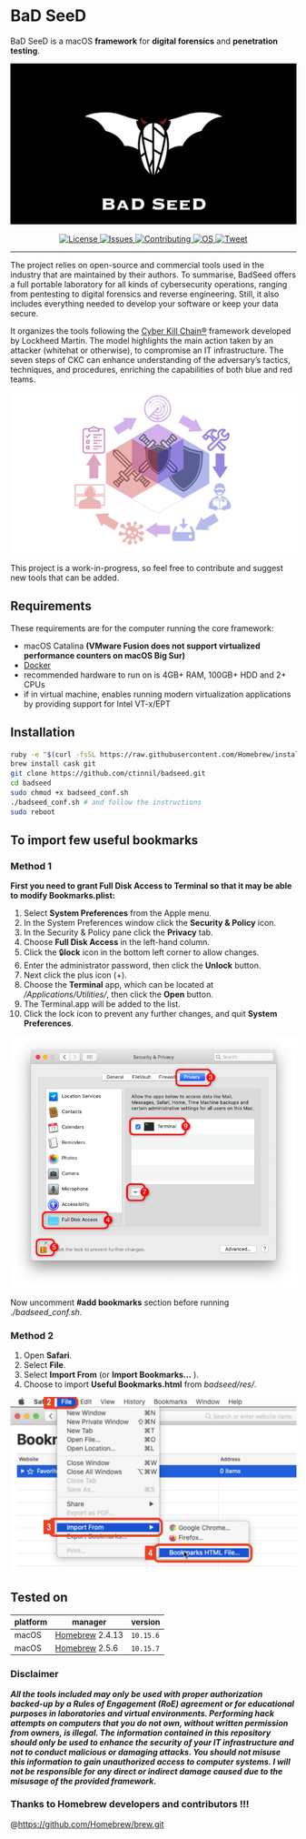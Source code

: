 # BaD SeeD

BaD SeeD is a macOS **framework** for **digital forensics** and **penetration testing**.

![BaD SeeD](https://github.com/ctinnil/badseed/blob/master/res/logo.001.png?raw=true)

<p align="center">
  <a href="https://github.com/ctinnil/badseed/blob/master/LICENSE">
      <img src="https://img.shields.io/github/license/ctinnil/badseed" alt="License">
  </a>
  <a href="https://github.com/ctinnil/badseed/issues">
    <img src="https://img.shields.io/github/issues/ctinnil/badseed" alt="Issues">
  </a>
  <a href="https://github.com/ctinnil/badseed/pulls">
      <img src="https://img.shields.io/badge/contributions-welcome-brightgreen" alt="Contributing">
  </a>
  <a href="https://www.apple.com/macos/catalina/https://github.com/ctinnil/badseed/pulls">
      <img src="https://img.shields.io/badge/OS-macOS-brightgreen" alt="OS">
  </a>
  <a href="https://twitter.com/intent/tweet?text=BaD+SeeD+-+macOS+framework+to+improve+your+purple+teaming&amp;url=https%3A%2F%2Fgithub.com%2Fctinnil%2Fbadseed.gite&amp;via=ctinnil">
      <img src="https://img.shields.io/twitter/url?url=https%3A%2F%2Fgithub.com%2Fctinnil%2Fbadseed.git" alt="Tweet">
  </a>
</p>

---

The project relies on open-source and commercial tools used in the industry that are maintained by their authors. To summarise, BadSeed offers a full portable laboratory for all kinds of cybersecurity operations, ranging from pentesting to digital forensics and reverse engineering. Still, it also includes everything needed to develop your software or keep your data secure.

It organizes the tools following the [Cyber Kill Chain®](https://www.lockheedmartin.com/en-us/capabilities/cyber/cyber-kill-chain.html) framework developed by Lockheed Martin. The model highlights the main action taken by an attacker (whitehat or otherwise), to compromise an IT infrastructure. The seven steps of CKC can enhance understanding of the adversary’s tactics, techniques, and procedures, enriching the capabilities of both blue and red teams.

![CKC](https://github.com/ctinnil/badseed/blob/master/res/ckc.png?raw=true)

This project is a work-in-progress, so feel free to contribute and suggest new tools that can be added. 

Requirements 
-----
These requirements are for the computer running the core framework:
* macOS Catalina **(VMware Fusion does not support virtualized performance counters on macOS Big Sur)**
* [Docker](https://docs.docker.com/docker-for-mac/install/)
* recommended hardware to run on is 4GB+ RAM, 100GB+ HDD and 2+ CPUs
* if in virtual machine, enables running modern virtualization applications by providing support for Intel VT-x/EPT

Installation 
-----

``` sh
ruby -e "$(curl -fsSL https://raw.githubusercontent.com/Homebrew/install/master/install)"
brew install cask git
git clone https://github.com/ctinnil/badseed.git
cd badseed
sudo chmod +x badseed_conf.sh
./badseed_conf.sh # and follow the instructions 
sudo reboot
```

To import few useful bookmarks 
----

### Method 1

**First you need to grant Full Disk Access to Terminal so that it may be able to modify Bookmarks.plist:**

1. Select **System Preferences** from the Apple menu.
2. In the System Preferences window click the **Security & Policy** icon.
3. In the Security & Policy pane click the **Privacy** tab.
4. Choose **Full Disk Access** in the left-hand column.
5. Click the 🔒**lock** icon in the bottom left corner to allow changes.
6. Enter the administrator password, then click the **Unlock** button.
7. Next click the plus icon (+).
8. Choose the **Terminal** app, which can be located at */Applications/Utilities/*, then click the **Open** button.
9. The Terminal.app will be added to the list.
10. Click the lock icon to prevent any further changes, and quit **System Preferences**.

![Full Disk Access](https://github.com/ctinnil/badseed/blob/master/res/TRZzf.png?raw=true)

Now uncomment **#add bookmarks** section before running *./badseed_conf.sh*.

### Method 2

1. Open **Safari**.
2. Select **File**.
3. Select **Import From** (or **Import Bookmarks...** ).
4. Choose to import **Useful Bookmarks.html** from *badseed/res/*.

![Full Disk Access](https://github.com/ctinnil/badseed/blob/master/res/how%20to%20import%20bookmarks.png?raw=true)

Tested on
-----

platform | manager | version  
---------|---------|---------------
macOS | [Homebrew](https://docs.brew.sh/Installation) 2.4.13| `10.15.6`
macOS | [Homebrew](https://docs.brew.sh/Installation) 2.5.6 | `10.15.7`

### Disclaimer 

***All the tools included may only be used with proper authorization backed-up by a Rules of Engagement (RoE) agreement or for educational purposes in laboratories and virtual environments. Performing hack attempts on computers that you do not own, without written permission from owners, is illegal. The information contained in this repository should only be used to enhance the security of your IT infrastructure and not to conduct malicious or damaging attacks. You should not misuse this information to gain unauthorized access to computer systems. I will not be responsible for any direct or indirect damage caused due to the misusage of the provided framework.***

### Thanks to Homebrew developers and contributors !!!
@https://github.com/Homebrew/brew.git
